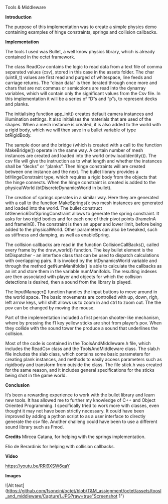 Tools & Middleware

**Introduction**

The purpose of this implementation was to create a simple physics demo containing examples of hinge constraints, springs and collision callbacks.

**Implementation**

The tools I used was Bullet, a well know physics library, which is already contained in the octet framework. 

The class ReadCsv contains the logic to read data from a text file of comma separated values (csv), stored in this case in the assets folder. The char (uint8_t) values are first read and purged of whitespace, line feeds and carriage returns. The “clean data” is then iterated through once more and chars that are not commas or semicolons are read into the dynarray variables, which will contain only the significant values from the Csv file.
In this implementation it will be a series of “D”s and “p”s, to represent decks and planks. 

The initialising function app_init() creates default camera instances and illumination settings.
It also initialises the materials that are used of the shapes.
When a mesh instance is created, it is also added to the world with a rigid body, which we will then save in a bullet variable of type btRigidBody.

The sample door and the bridge (which is created with a call to the function MakeBridge()) operate in the same way. A certain number of mesh instances are created and loaded into the world (mtw.loadIdentity()). The csv file will give the instruction as to what length and whether the instances shall be “decks” or “planks”. 
Then hinge constraints will are created between one instance and the next. The bullet library provides a btHingeConstraint type, which requires a rigid body from the objects that the hinge connects. When the hinge constraint is created is added to the physicalWorld (btDiscreteDynamicsWorld in bullet).

The creation of springs operates in a similar way. Here they are generated with a call to the function MakeSprings(): two mesh instances are generated and loaded into the world. The bullet construct btGeneric6DofSpringConstraint allows to generate the spring constraint. It asks for two rigid bodies and for each one of their pivot points (frameInA and frameInB). The constraint is then an upper and lower limit, before being added to the physicalWorld. Other parameters can also be tweaked, such as stiffness and damping, as well as enableSpring.

The collision callbacks are read in the function CollisionCallBacks(), called every frame by the draw_world() function. The key bullet element is the btDispatcher - an interface class that can be used to dispatch calculations with overlapping pairs. It is invoked by the btDynamicsWorld variable and through the method getNumManifolds() is able to calculate the  callbacks as an int and store them in the variable numManifolds.
The resulting indexes are then associated with player and objects for which the collision detections is desired, then a sound from the library is played.

The InputManager() function handles the input buttons to move around in the world space. The basic movements are controlled with up, down, righ, left arrow keys, whil shift allows us to zoom in and ctrl to zoom out. The the pov can be changed by moving the mouse.

Part of the implementation included a first person shooter-like mechanism, where by pressing the f1 key yellow sticks are shot from player’s pov. When they collide with the sound tower the produce a sound that underlines the collision. 

Most of the code is contained in the ToolsAndMiddleware.h file, which includes the ReadCsv class and the ToolsAndMiddleware 
class. 
The slab.h file includes the slab class, which contains some basic parameters for creating plank instances, and methods to easily access parameters such as rigidbody and transform from outside the class. The file stick.h was created for the same reason, and it includes general specifications for the sticks being shot in the game world. 

**Conclusion**

It’s been a rewarding experience to work with the bullet library and learn new tools. It has allowed me to further my knowledge of C++ and Object Oriented Programming. I specifically tried to work more with classes, even thought it may not have been strictly necessary. It could have been improved by adding a python script to as a user interface to directly generate the csv file. Another challeng could have been to use a different sound library such as Fmod. 

**Credits**
Mircea Catana, for helping with the springs implementation.

Elio de Berardinis for helping with collision callbacks.

**Video**

https://youtu.be/RRi9XSW6qaY

**Images**

![Alt text](https://github.com/fsoncini/octet/blob/T&M_assignment/octet/assets/toosl_and_middleware/Capture1.JPG?raw=true"Screenshot 1")


